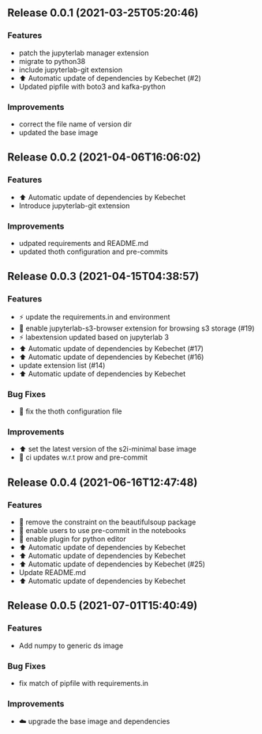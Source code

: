 
## Release 0.0.1 (2021-03-25T05:20:46)
### Features
* patch the jupyterlab manager extension
* migrate to python38
* include jupyterlab-git extension
* :arrow_up: Automatic update of dependencies by Kebechet (#2)
* Updated pipfile with boto3 and kafka-python
### Improvements
* correct the file name of version dir
* updated the base image

## Release 0.0.2 (2021-04-06T16:06:02)
### Features
* :arrow_up: Automatic update of dependencies by Kebechet
* Introduce jupyterlab-git extension
### Improvements
* udpated requirements and README.md
* updated thoth configuration and pre-commits

## Release 0.0.3 (2021-04-15T04:38:57)
### Features
* :zap: update the requirements.in and environment
* :whale: enable jupyterlab-s3-browser extension for browsing s3 storage (#19)
* :zap: labextension updated based on jupyterlab 3
* :arrow_up: Automatic update of dependencies by Kebechet (#17)
* :arrow_up: Automatic update of dependencies by Kebechet (#16)
* update extension list (#14)
* :arrow_up: Automatic update of dependencies by Kebechet
### Bug Fixes
* :construction_worker: fix the thoth configuration file
### Improvements
* :arrow_up: set the latest version of the s2i-minimal base image
* :robot: ci updates w.r.t prow and pre-commit

## Release 0.0.4 (2021-06-16T12:47:48)
### Features
* :whale: remove the constraint on the beautifulsoup package
* :panda_face: enable users to use pre-commit in the notebooks
* :turtle: enable plugin for python editor
* :arrow_up: Automatic update of dependencies by Kebechet
* :arrow_up: Automatic update of dependencies by Kebechet
* :arrow_up: Automatic update of dependencies by Kebechet (#25)
* Update README.md
* :arrow_up: Automatic update of dependencies by Kebechet

## Release 0.0.5 (2021-07-01T15:40:49)
### Features
* Add numpy to generic ds image
### Bug Fixes
* fix match of pipfile with requirements.in
### Improvements
* :cloud: upgrade the base image and dependencies
